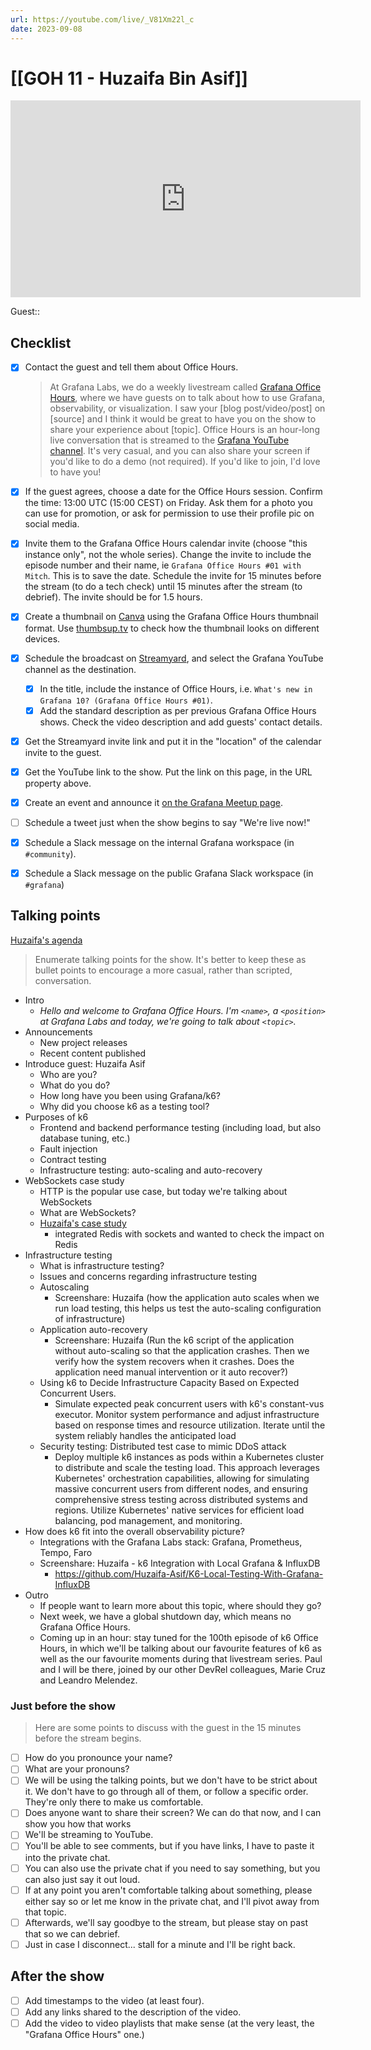 ```yaml
---
url: https://youtube.com/live/_V81Xm22l_c
date: 2023-09-08
---
```

# [[GOH 11 - Huzaifa Bin Asif]]

<iframe width="560" height="315" src="https://www.youtube.com/embed/" title="YouTube video player" frameborder="0" allow="accelerometer; autoplay; clipboard-write; encrypted-media; gyroscope; picture-in-picture" allowfullscreen></iframe>

Guest:: 

## Checklist

- [x] Contact the guest and tell them about Office Hours.
	> At Grafana Labs, we do a weekly livestream called [Grafana Office Hours](https://www.youtube.com/watch?v=uk7NoagbJ28&list=PLDGkOdUX1Ujrrse-cdj20RRah9hyHdxBu), where we have guests on to talk about how to use Grafana, observability, or visualization. I saw your [blog post/video/post] on [source] and I think it would be great to have you on the show to share your experience about [topic].
	Office Hours is an hour-long live conversation that is streamed to the [Grafana YouTube channel](https://youtube.com/@grafana). It's very casual, and you can also share your screen if you'd like to do a demo (not required). If you'd like to join, I'd love to have you! 
- [x] If the guest agrees, choose a date for the Office Hours session. Confirm the time: 13:00 UTC (15:00 CEST) on Friday. Ask them for a photo you can use for promotion, or ask for permission to use their profile pic on social media.
- [x] Invite them to the Grafana Office Hours calendar invite (choose "this instance only", not the whole series). Change the invite to include the episode number and their name, ie `Grafana Office Hours #01 with Mitch`. This is to save the date. Schedule the invite for 15 minutes before the stream (to do a tech check) until 15 minutes after the stream (to debrief). The invite should be for 1.5 hours.
- [x] Create a thumbnail on [Canva](https://canva.com) using the Grafana Office Hours thumbnail format. Use [thumbsup.tv](https://thumbsup.tv) to check how the thumbnail looks on different devices.
- [x] Schedule the broadcast on [Streamyard](https://streamyard.com), and select the Grafana YouTube channel as the destination.
	- [x] In the title, include the instance of Office Hours, i.e. `What's new in Grafana 10? (Grafana Office Hours #01)`.
	- [x] Add the standard description as per previous Grafana Office Hours shows. Check the video description and add guests' contact details.
- [x] Get the Streamyard invite link and put it in the "location" of the calendar invite to the guest.
- [x] Get the YouTube link to the show. Put the link on this page, in the URL property above.
- [x] Create an event and announce it [on the Grafana Meetup page](https://www.meetup.com/grafana-friends-virtual-meetup-group/).
- [ ] Schedule a tweet just when the show begins to say "We're live now!"
- [x] Schedule a Slack message on the internal Grafana workspace (in `#community`).
- [x] Schedule a Slack message on the public Grafana Slack workspace (in `#grafana`)


## Talking points

[Huzaifa's agenda](https://docs.google.com/document/d/1KG9fkuxaO0OsH4_li-fj0YRJ1SvtqC_c1rU9a0-pJP0/edit#heading=h.5j9oouyj0zox)

> Enumerate talking points for the show. It's better to keep these as bullet points to encourage a more casual, rather than scripted, conversation.

- Intro
	- *Hello and welcome to Grafana Office Hours. I'm `<name>`, a `<position>` at Grafana Labs and today, we're going to talk about `<topic>`.*
- Announcements
	- New project releases
	- Recent content published
- Introduce guest: Huzaifa Asif
	- Who are you?
	- What do you do?
	- How long have you been using Grafana/k6? 
	- Why did you choose k6 as a testing tool?
- Purposes of k6
	- Frontend and backend performance testing (including load, but also database tuning, etc.)
	- Fault injection
	- Contract testing
	- Infrastructure testing: auto-scaling and auto-recovery
- WebSockets case study
	- HTTP is the popular use case, but today we're talking about WebSockets
	- What are WebSockets?
	- [Huzaifa's case study](https://huzaifa-asif.notion.site/Performance-Assessment-of-Echo-Server-s-Horizontal-Scalability-using-K6-07e9c5904d844684a7e0620a5b788116?pvs=4)
		- integrated Redis with sockets and wanted to check the impact on Redis
- Infrastructure testing
	- What is infrastructure testing?
	- Issues and concerns regarding infrastructure testing
	- Autoscaling
		- Screenshare: Huzaifa (how the application auto scales when we run load testing, this helps us test the auto-scaling configuration of infrastructure)
	- Application auto-recovery
		- Screenshare: Huzaifa (Run the k6 script of the application without auto-scaling so that the application crashes. Then we verify how the system recovers when it crashes. Does the application need manual intervention or it auto recover?)
	- Using k6 to Decide Infrastructure Capacity Based on Expected Concurrent Users.
		- Simulate expected peak concurrent users with k6's constant-vus executor. Monitor system performance and adjust infrastructure based on response times and resource utilization. Iterate until the system reliably handles the anticipated load
	- Security testing: Distributed test case to mimic DDoS attack
		- Deploy multiple k6 instances as pods within a Kubernetes cluster to distribute and scale the testing load. This approach leverages Kubernetes' orchestration capabilities, allowing for simulating massive concurrent users from different nodes, and ensuring comprehensive stress testing across distributed systems and regions. Utilize Kubernetes' native services for efficient load balancing, pod management, and monitoring.
- How does k6 fit into the overall observability picture?
	- Integrations with the Grafana Labs stack: Grafana, Prometheus, Tempo, Faro
	- Screenshare: Huzaifa - k6 Integration with Local Grafana & InfluxDB
		- https://github.com/Huzaifa-Asif/K6-Local-Testing-With-Grafana-InfluxDB
- Outro
	- If people want to learn more about this topic, where should they go?
	- Next week, we have a global shutdown day, which means no Grafana Office Hours.
	- Coming up in an hour: stay tuned for the 100th episode of k6 Office Hours, in which we'll be talking about our favourite features of k6 as well as the our favourite moments during that livestream series. Paul and I will be there, joined by our other DevRel colleagues, Marie Cruz and Leandro Melendez.

### Just before the show

> Here are some points to discuss with the guest in the 15 minutes before the stream begins.

- [ ] How do you pronounce your name?
- [ ] What are your pronouns?
- [ ] We will be using the talking points, but we don't have to be strict about it. We don't have to go through all of them, or follow a specific order. They're only there to make us comfortable.
- [ ] Does anyone want to share their screen? We can do that now, and I can show you how that works
- [ ] We'll be streaming to YouTube.
- [ ] You'll be able to see comments, but if you have links, I have to paste it into the private chat.
- [ ] You can also use the private chat if you need to say something, but you can also just say it out loud.
- [ ] If at any point you aren't comfortable talking about something, please either say so or let me know in the private chat, and I'll pivot away from that topic.
- [ ] Afterwards, we'll say goodbye to the stream, but please stay on past that so we can debrief.
- [ ] Just in case I disconnect... stall for a minute and I'll be right back.

## After the show

- [ ] Add timestamps to the video (at least four).
- [ ] Add any links shared to the description of the video.
- [ ] Add the video to video playlists that make sense (at the very least, the "Grafana Office Hours" one.)